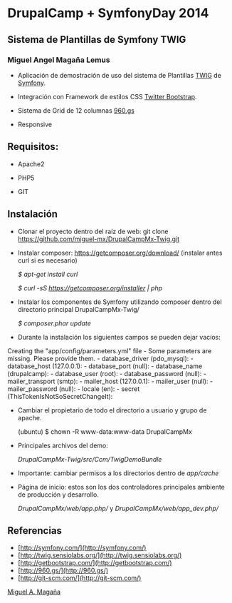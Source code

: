 DrupalCamp + SymfonyDay 2014
============================

Sistema de Plantillas de Symfony TWIG
-------------------------------------

### Miguel Angel Magaña Lemus


* Aplicación de demostración de uso del sistema de Plantillas [TWIG][2] de [Symfony][1].

* Integración con Framework de estilos CSS [Twitter Bootstrap][3].

* Sistema de Grid de 12 columnas [960.gs][4]

* Responsive


Requisitos:
----------

* Apache2

* PHP5

* GIT


Instalación
-----------

* Clonar el proyecto dentro del raíz de web: git clone https://github.com/miguel-mx/DrupalCampMx-Twig.git

* Instalar composer: https://getcomposer.org/download/ (instalar antes curl si es necesario)

    *$ apt-get install curl*

    *$ curl -sS https://getcomposer.org/installer | php*

* Instalar los componentes de Symfony utilizando composer dentro del directorio principal DrupalCampMx-Twig/

    *$ composer.phar update*

* Durante la instalación los siguientes campos se pueden dejar vacíos:

Creating the "app/config/parameters.yml" file
    - Some parameters are missing. Please provide them.
    - database_driver (pdo_mysql):
    - database_host (127.0.0.1):
    - database_port (null):
    - database_name (drupalcamp):
    - database_user (root):
    - database_password (null):
    - mailer_transport (smtp):
    - mailer_host (127.0.0.1):
    - mailer_user (null):
    - mailer_password (null):
    - locale (en):
    - secret (ThisTokenIsNotSoSecretChangeIt):

* Cambiar el propietario de todo el directorio a usuario y grupo de apache.

    (ubuntu) $ chown -R www-data:www-data DrupalCampMx

* Principales archivos del demo:

    *DrupalCampMx-Twig/src/Ccm/TwigDemoBundle*

* Importante: cambiar permisos a los directorios dentro de *app/cache*

* Página de inicio: estos son los dos controladores principales ambiente de producción y desarrollo.

    *DrupalCampMx/web/app.php/*   y  *DrupalCampMx/web/app_dev.php/*


Referencias
-----------

* [http://symfony.com/](http://symfony.com/)
* [http://twig.sensiolabs.org/](http://twig.sensiolabs.org/)
* [http://getbootstrap.com/](http://getbootstrap.com/)
* [http://960.gs/](http://960.gs/)
* [http://git-scm.com/](http://git-scm.com/)

[1]:  http://symfony.com/
[2]:  http://twig.sensiolabs.org/
[3]:  http://getbootstrap.com/
[4]:  http://960.gs/

[Miguel A. Magaña](miguel@matmor.unam.mx)